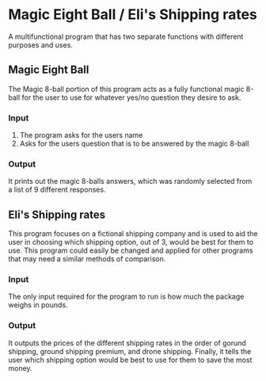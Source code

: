 # Magic Eight Ball / Eli's Shipping rates
A multifunctional program that has two separate functions with different purposes and uses. 

## Magic Eight Ball
The Magic 8-ball portion of this program acts as a fully functional magic 8-ball for the user to use for whatever yes/no question they desire to ask.

### Input
1. The program asks for the users name
2. Asks for the users question that is to be answered by the magic 8-ball

### Output
It prints out the magic 8-balls answers, which was randomly selected from a list of 9 different responses. 

## Eli's Shipping rates
This program focuses on a fictional shipping company and is used to aid the user in choosing which shipping option, out of 3, would be best for them to use. This program could easily be changed and applied for other programs that may need a similar methods of comparison. 

### Input
The only input required for the program to run is how much the package weighs in pounds.

### Output
It outputs the prices of the different shipping rates in the order of gorund shipping, ground shipping premium, and drone shipping. Finally, it tells the user which shipping option would be best to use for them to save the most money. 

